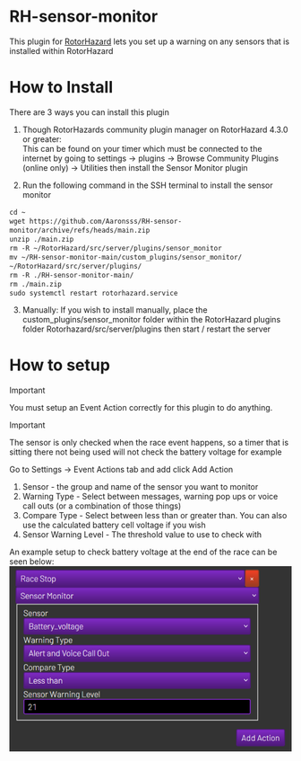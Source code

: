 # RH-sensor-monitor
This plugin for [RotorHazard](https://github.com/RotorHazard/RotorHazard) lets you set up a warning on any sensors that is installed within RotorHazard

# How to Install
There are 3 ways you can install this plugin
1. Though RotorHazards community plugin manager on RotorHazard 4.3.0 or greater:  
   This can be found on your timer which must be connected to the internet by going to settings -> plugins -> Browse Community Plugins (online only) -> Utilities then install the Sensor Monitor plugin
   
2. Run the following command in the SSH terminal to install the sensor monitor 
  ```
  cd ~
  wget https://github.com/Aaronsss/RH-sensor-monitor/archive/refs/heads/main.zip
  unzip ./main.zip
  rm -R ~/RotorHazard/src/server/plugins/sensor_monitor
  mv ~/RH-sensor-monitor-main/custom_plugins/sensor_monitor/ ~/RotorHazard/src/server/plugins/
  rm -R ./RH-sensor-monitor-main/
  rm ./main.zip
  sudo systemctl restart rotorhazard.service
  ```
3. Manually: 
  If you wish to install manually, place the custom_plugins/sensor_monitor folder within the RotorHazard plugins folder Rotorhazard/src/server/plugins then start / restart the server  

# How to setup

> [!IMPORTANT]
> You must setup an Event Action correctly for this plugin to do anything.  

> [!IMPORTANT]
> The sensor is only checked when the race event happens, so a timer that is sitting there not being used will not check the battery voltage for example  

Go to Settings -> Event Actions tab and add click Add Action
1. Sensor - the group and name of the sensor you want to monitor
2. Warning Type - Select between messages, warning pop ups or voice call outs (or a combination of those things)
3. Compare Type - Select between less than or greater than. You can also use the calculated battery cell voltage if you wish
4. Sensor Warning Level - The threshold value to use to check with

An example setup to check battery voltage at the end of the race can be seen below:
![example setup](./img/example_setup.png)
